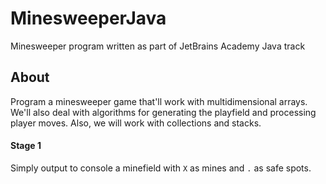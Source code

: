 # MinesweeperJava
Minesweeper program written as part of JetBrains Academy Java track

## About
Program a minesweeper game that'll work with multidimensional arrays. We'll also deal with algorithms for generating the playfield
and processing player moves. Also, we will work with collections and stacks.

#### Stage 1
Simply output to console a minefield with `X` as mines and `.` as safe spots.
